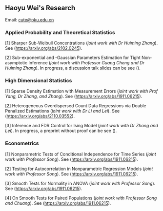 ## Haoyu Wei's Research

Email: cute@pku.edu.cn

### Applied Probability and Theoretical Statistics

[1] Sharper Sub-Weibull Concentrations (*joint work with Dr Huiming Zhang*). See (https://arxiv.org/abs/2102.0245).

[2] Sub-exponential and -Gaussian Parameters Estimation for Tight Non-asymptotic Inference (*joint work with Professor Guang Cheng and Dr Huiming Zhang*). In progress, a discussion talk slides can be see ().

### High Dimensional Statistics

[1] Sparse Density Estimation with Measurement Errors (*joint work with Prof Yang, Dr Zhang, and Zhang*). See (https://arxiv.org/abs/1911.06215).

[2] Heterogeneous Overdispersed Count Data Regressions via Double Penalized Estimations (*joint work with Dr Li and Lei*). See (https://arxiv.org/abs/2110.03552).

[3] Inference and FDR Control for Ising Model (*joint work with Dr Zhang and Lei*). In progress, a preprint without proof can be see ().

### Econometrics

[1] Nonparametric Tests of Conditional Independence for Time Series (*joint work with Professor Song*). See (https://arxiv.org/abs/1911.06215).

[2] Testing for Autocorrelation in Nonparametric Regression Models (*joint work with Professor Song*). See (https://arxiv.org/abs/1911.06215).

[3] Smooth Tests for Normality in ANOVA (*joint work with Professor Song*). See (https://arxiv.org/abs/1911.06215).

[4] On Smooth Tests for Paired Populations (*joint work with Professor Song and Chuang*). See (https://arxiv.org/abs/1911.06215).
